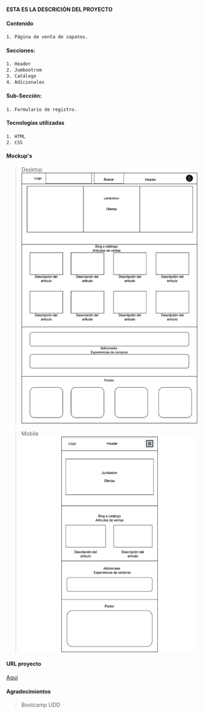 **ESTA ES LA DESCRICIÓN DEL PROYECTO**

#### Contenido
	1. Página de venta de zapatos.

#### Secciones:
	1. Header
	2. Jumbootrom
	3. Catálogo
	4. Adicionales

#### Sub-Sección:
	1. Formulario de registro.

#### Tecnologías utilizadas
	1. HTML
	2. CSS
	
#### Mockup's
> Desktop
![plot](./mockup-desktop.png)

> Mobile
![plot](./mockup-mobile.png)

#### URL proyecto
[Aquí](https://www.google.cl)

#### Agradecimientos  
> Bootcamp UDD

